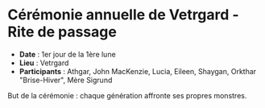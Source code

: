 # Cérémonie annuelle de Vetrgard - Rite de passage
- **Date** : 1er jour de la 1ère lune
- **Lieu** : Vetrgard
- **Participants** : Athgar, John MacKenzie, Lucia, Eileen, Shaygan, Orkthar "Brise-Hiver", Mère Sigrund

But de la cérémonie : chaque génération affronte ses propres monstres.